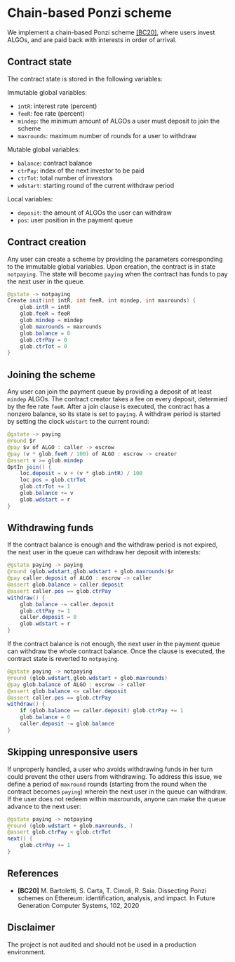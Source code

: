 # Chain-based Ponzi scheme

We implement a chain-based Ponzi scheme [[BC20]](#references), where users invest ALGOs, and are paid back with interests in order of arrival.

## Contract state
The contract state is stored in the following variables:

Immutable global variables:
* `intR`: interest rate (percent)
* `feeR`: fee rate (percent)
* `mindep`: the minimum amount of ALGOs a user must deposit to join the scheme
* `maxrounds`: maximum number of rounds for a user to withdraw 

Mutable global variables:
* `balance`: contract balance
* `ctrPay`: index of the next investor to be paid
* `ctrTot`: total number of investors
* `wdstart`: starting round of the current withdraw period

Local variables:
* `deposit`: the amount of ALGOs the user can withdraw
* `pos`: user position in the payment queue

## Contract creation

Any user can create a scheme by providing the parameters corresponding to the immutable global variables.
Upon creation, the contract is in state `notpaying`. 
The state will become `paying` when the contract has funds to pay the next user in the queue.
```java
@gstate -> notpaying
Create init(int intR, int feeR, int mindep, int maxrounds) {
    glob.intR = intR
    glob.feeR = feeR
    glob.mindep = mindep
    glob.maxrounds = maxrounds
    glob.balance = 0
    glob.ctrPay = 0
    glob.ctrTot = 0
}
```

## Joining the scheme

Any user can join the payment queue by providing a deposit of at least `mindep` ALGOs.
The contract creator takes a fee on every deposit, determied by the fee rate `feeR`.
After a join clause is executed, the contract has a nonzero balance, 
so its state is set to `paying`.
A withdraw period is started by setting the clock `wdstart` to the current round:
```java
@gstate -> paying
@round $r
@pay $v of ALGO : caller -> escrow
@pay (v * glob.feeR / 100) of ALGO : escrow -> creator
@assert v >= glob.mindep
OptIn join() {
    loc.deposit = v + (v * glob.intR) / 100
    loc.pos = glob.ctrTot
    glob.ctrTot += 1
    glob.balance += v
    glob.wdstart = r
}
```

## Withdrawing funds

If the contract balance is enough and the withdraw period is not expired, the next user in the queue can withdraw her deposit with interests:
```java
@gstate paying -> paying
@round (glob.wdstart,glob.wdstart + glob.maxrounds)$r
@pay caller.deposit of ALGO : escrow -> caller
@assert glob.balance > caller.deposit
@assert caller.pos == glob.ctrPay
withdraw() {
    glob.balance -= caller.deposit
    glob.cttPay += 1
    caller.deposit = 0
    glob.wdstart = r
}
```

If the contract balance is not enough, the next user in the payment queue can withdraw the whole contract balance.
Once the clause is executed, the contract state is reverted to `notpaying`.
```java
@gstate paying -> notpaying
@round (glob.wdstart,glob.wdstart + glob.maxrounds)
@pay glob.balance of ALGO : escrow -> caller
@assert glob.balance <= caller.deposit
@assert caller.pos == glob.ctrPay
withdraw() {
    if (glob.balance == caller.deposit) glob.ctrPay += 1
    glob.balance = 0
    caller.deposit -= glob.balance
}
```

## Skipping unresponsive users

If unproperly handled, a user who avoids withdrawing funds in her turn could prevent the other users from withdrawing.
To address this issue, we define a period of `maxround` rounds (starting from the round when the contract becomes `paying`)
wherein the next user in the queue can withdraw.
If the user does not redeem within maxrounds, anyone can make the queue advance to the next user:
```java
@gstate paying -> notpaying
@round (glob.wdstart + glob.maxrounds, )
@assert glob.ctrPay < glob.ctrTot
next() { 
    glob.ctrPay += 1
}
```

## References

* **[BC20]** M. Bartoletti, S. Carta, T. Cimoli, R. Saia. Dissecting Ponzi schemes on Ethereum: identification, analysis, and impact. In Future Generation Computer Systems, 102, 2020

## Disclaimer

The project is not audited and should not be used in a production environment.
